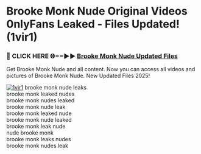 # Brooke Monk Nude Original Videos 0nlyFans Leaked - Files Updated! (1vir1)

<h3>🔴 CLICK HERE 🌐==►► <a href="https://tinyurl.com/5h6xmrr3" rel="nofollow">Brooke Monk Nude Updated Files</a></h3>

Get Brooke Monk Nude and all content. Now you can access all videos and pictures of Brooke Monk Nude. New Updated Files 2025!

[![1vir1](https://i.imgur.com/KVD873Z.gif)](https://tinyurl.com/5h6xmrr3)
brooke monk nude leaks<br>
brooke monk leaked nudes<br>
brooke monk nudes leaked<br>
brooke monk nude leak<br>
brooke monk leaked nude<br>
brooke monk nude leaked<br>
brooke monk leak nude<br>
nude brooke monk<br>
brooke monk leaks nudes<br>
brooke monk nudes leak